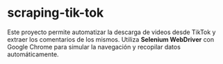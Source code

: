 # scraping-tik-tok
Este proyecto permite automatizar la descarga de videos desde TikTok y extraer los comentarios de los mismos. Utiliza **Selenium WebDriver** con Google Chrome para simular la navegación y recopilar datos automáticamente.
